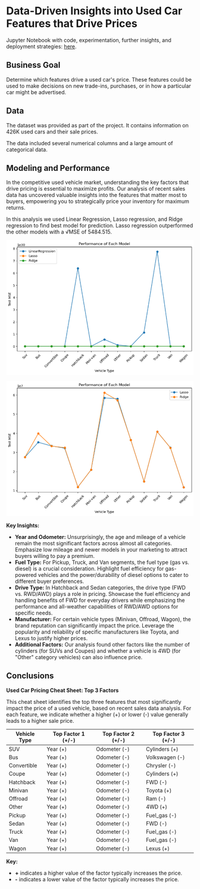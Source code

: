 # Data-Driven Insights into Used Car Features that Drive Prices

Jupyter Notebook with code, experimentation, further insights, and deployment strategies: [here](prompt_II.ipynb).

## Business Goal

Determine which features drive a used car's price. These features could be used to make decisions on new trade-ins, purchases, or in how a particular car might be advertised. 

## Data

The dataset was provided as part of the project. It contains information on 426K used cars and their sale prices.  

The data included several numerical columns and a large amount of categorical data.

## Modeling and Performance

In the competitive used vehicle market, understanding the key factors that drive pricing is essential to maximize profits. Our analysis of recent sales data has uncovered valuable insights into the features that matter most to buyers, empowering you to strategically price your inventory for maximum returns.

In this analysis we used Linear Regression, Lasso regression, and Ridge regression to find best model for prediction.  Lasso regression outperformed the other models with a √MSE of 5484.515.  

![Model Performance](images/ModelPerf3.png)

![Model Performance](images/ModelPerf2.png)

**Key Insights:**

* **Year and Odometer:** Unsurprisingly, the age and mileage of a vehicle remain the most significant factors across almost all categories. Emphasize low mileage and newer models in your marketing to attract buyers willing to pay a premium.
* **Fuel Type:** For Pickup, Truck, and Van segments, the fuel type (gas vs. diesel) is a crucial consideration. Highlight fuel efficiency for gas-powered vehicles and the power/durability of diesel options to cater to different buyer preferences.
* **Drive Type:** In Hatchback and Sedan categories, the drive type (FWD vs. RWD/AWD) plays a role in pricing. Showcase the fuel efficiency and handling benefits of FWD for everyday drivers while emphasizing the performance and all-weather capabilities of RWD/AWD options for specific needs.
* **Manufacturer:** For certain vehicle types (Minivan, Offroad, Wagon), the brand reputation can significantly impact the price. Leverage the popularity and reliability of specific manufacturers like Toyota, and Lexus to justify higher prices.
* **Additional Factors:**  Our analysis found other factors like the number of cylinders (for SUVs and Coupes) and whether a vehicle is 4WD (for "Other" category vehicles) can also influence price.

## Conclusions

**Used Car Pricing Cheat Sheet: Top 3 Factors**

This cheat sheet identifies the top three features that most significantly impact the price of a used vehicle, based on recent sales data analysis. For each feature, we indicate whether a higher (+) or lower (-) value generally leads to a higher sale price.

| Vehicle Type | Top Factor 1 (+/-) | Top Factor 2 (+/-) | Top Factor 3 (+/-) |
|---|---|---|---|
| SUV          | Year (+)            | Odometer (-)       | Cylinders (+)      |
| Bus          | Year (+)            | Odometer (-)       | Volkswagen (-)     |
| Convertible  | Year (+)            | Odometer (-)       | Chrysler (-)       |
| Coupe        | Year (+)            | Odometer (-)       | Cylinders (+)      |
| Hatchback    | Year (+)            | Odometer (-)       | FWD (-)            |
| Minivan     | Year (+)            | Odometer (-)       | Toyota (+)          |
| Offroad      | Year (+)            | Odometer (-)       | Ram (-)            |
| Other        | Year (+)            | Odometer (-)       | 4WD (+)            |
| Pickup       | Year (+)            | Odometer (-)       | Fuel_gas (-)       |
| Sedan        | Year (+)            | Odometer (-)       | FWD (-)            |
| Truck        | Year (+)            | Odometer (-)       | Fuel_gas (-)       |
| Van          | Year (+)            | Odometer (-)       | Fuel_gas (-)       |
| Wagon        | Year (+)            | Odometer (-)       | Lexus (+)          |

**Key:**

* **+** indicates a higher value of the factor typically increases the price.
* **-** indicates a lower value of the factor typically increases the price. 
